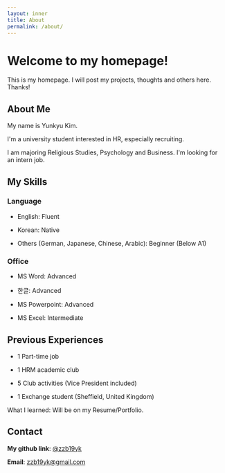 ```yaml
---
layout: inner
title: About
permalink: /about/
---
```

# Welcome to my homepage!
This is my homepage. 
I will post my projects, thoughts and others here. 
Thanks!

## About Me
My name is Yunkyu Kim. 

I'm a university student interested in HR, especially recruiting.

I am majoring Religious Studies, Psychology and Business. I'm looking for an intern job.


## My Skills
### Language
- English: Fluent
 
- Korean: Native

- Others (German, Japanese, Chinese, Arabic): Beginner (Below A1)

### Office
- MS Word: Advanced

- 한글: Advanced

- MS Powerpoint: Advanced

- MS Excel: Intermediate


## Previous Experiences
- 1 Part-time job

- 1 HRM academic club

- 5 Club activities (Vice President included)

- 1 Exchange student (Sheffield, United Kingdom)

What I learned: Will be on my Resume/Portfolio.

## Contact
**My github link**: [@zzb19yk](https://github.com/zzb19yk) 

**Email**: zzb19yk@gmail.com

